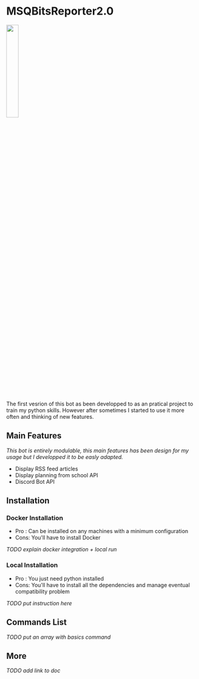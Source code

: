 # MSQBitsReporter2.0
<img src="https://github.com/MaximeMohandi/MSQBitsReporter2.0/blob/master/msqbitsReporter/ressources/reporterLogo.png" width="25%"/>

The first vesrion of this bot as been developped to as an pratical project to train my python skills. However after sometimes I started to use it more often and thinking of new features.

## Main Features
*This bot is entirely modulable, this main features has been design for my usage but I developped it to be easly adapted.* 

* Display RSS feed articles
* Display planning from school API
* Discord Bot API

## Installation

### Docker Installation
* Pro : Can be installed on any machines with a minimum configuration
* Cons: You'll have to install Docker

_TODO explain docker integration + local run_

### Local Installation
* Pro : You just need python installed
* Cons: You'll have to install all the dependencies and manage eventual compatibility problem 

_TODO put instruction here_

## Commands List
_TODO put an array with basics command_

## More
_TODO add link to doc_

